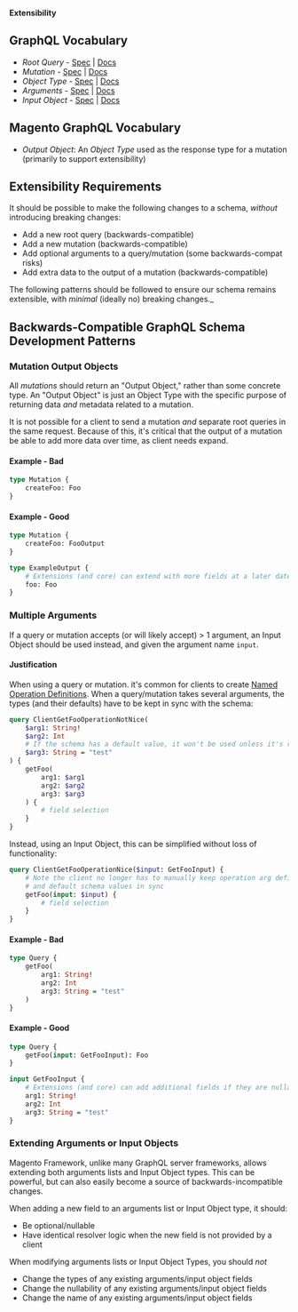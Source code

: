 **Extensibility**

## GraphQL Vocabulary
- _Root Query_ - [Spec](http://spec.graphql.org/June2018/#sec-Query) | [Docs](https://graphql.org/learn/execution/#root-fields-resolvers)
- _Mutation_ - [Spec](http://spec.graphql.org/June2018/#sec-Mutation) | [Docs](https://graphql.org/learn/queries/#mutations)
- _Object Type_ - [Spec](http://spec.graphql.org/June2018/#sec-Objects) | [Docs](https://graphql.org/learn/schema/#object-types-and-fields)
- _Arguments_ - [Spec](http://spec.graphql.org/June2018/#sec-Field-Arguments) | [Docs](https://graphql.org/learn/schema/#arguments)
- _Input Object_ - [Spec](http://spec.graphql.org/June2018/#sec-Input-Object-Values) | [Docs](https://graphql.org/learn/schema/#input-types)

## Magento GraphQL Vocabulary

- _Output Object_: An _Object Type_ used as the response type for a mutation (primarily to support extensibility)


## Extensibility Requirements

It should be possible to make the following changes to a schema, _without_ introducing breaking changes:

- Add a new root query (backwards-compatible)
- Add a new mutation (backwards-compatible)
- Add optional arguments to a query/mutation (some backwards-compat risks)
- Add extra data to the output of a mutation (backwards-compatible)

The following patterns should be followed to ensure our schema remains extensible, with _minimal_ (ideally no) breaking changes._

## Backwards-Compatible GraphQL Schema Development Patterns

### Mutation Output Objects
All _mutations_ should return an "Output Object," rather than some concrete type. An "Output Object" is just an Object Type with the specific purpose of returning data _and_ metadata related to a mutation.

It is not possible for a client to send a mutation _and_ separate root queries in the same request. Because of this, it's critical that the output of a mutation be able to add more data over time, as client needs expand.

#### Example - Bad
```graphql
type Mutation {
    createFoo: Foo
}
```

#### Example - Good
```graphql
type Mutation {
    createFoo: FooOutput
}

type ExampleOutput {
    # Extensions (and core) can extend with more fields at a later date
    foo: Foo
}
```

### Multiple Arguments

If a query or mutation accepts (or will likely accept) > 1 argument, an Input Object should be used instead, and given the argument name `input`.

#### Justification

When using a query or mutation. it's common for clients to create [Named Operation Definitions](http://spec.graphql.org/June2018/#sec-Named-Operation-Definitions). When a query/mutation takes several arguments, the types (and their defaults) have to be kept in sync with the schema:

```graphql
query ClientGetFooOperationNotNice(
    $arg1: String!
    $arg2: Int
    # If the schema has a default value, it won't be used unless it's re-defined here
    $arg3: String = "test"
) {
    getFoo(
        arg1: $arg1
        arg2: $arg2
        arg3: $arg3
    ) {
        # field selection
    }
}
```

Instead, using an Input Object, this can be simplified without loss of functionality:

```graphql
query ClientGetFooOperationNice($input: GetFooInput) {
    # Note the client no longer has to manually keep operation arg definitions
    # and default schema values in sync
    getFoo(input: $input) {
        # field selection
    }
}
```

#### Example - Bad
```graphql
type Query {
    getFoo(
        arg1: String!
        arg2: Int
        arg3: String = "test"
    )
}
```

#### Example - Good
```graphql
type Query {
    getFoo(input: GetFooInput): Foo
}

input GetFooInput {
    # Extensions (and core) can add additional fields if they are nullable/optional
    arg1: String!
    arg2: Int
    arg3: String = "test"
}
```

### Extending Arguments or Input Objects

Magento Framework, unlike many GraphQL server frameworks, allows extending both arguments lists and Input Object types. This can be powerful, but can also easily become a source of backwards-incompatible changes.

When adding a new field to an arguments list or Input Object type, it should:

- Be optional/nullable
- Have identical resolver logic when the new field is not provided by a client

When modifying arguments lists or Input Object Types, you should _not_

- Change the types of any existing arguments/input object fields
- Change the nullability of any existing arguments/input object fields
- Change the name of any existing arguments/input object fields
